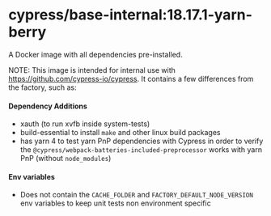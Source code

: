 # cypress/base-internal:18.17.1-yarn-berry

A Docker image with all dependencies pre-installed.

NOTE: This image is intended for internal use with https://github.com/cypress-io/cypress. It contains a few differences from the factory, such as:

#### Dependency Additions

- xauth (to run xvfb inside system-tests)
- build-essential to install `make` and other linux build packages
- has yarn 4 to test yarn PnP dependencies with Cypress in order to verify the `@cypress/webpack-batteries-included-preprocessor` works with yarn PnP (without `node_modules`)

#### Env variables

- Does not contain the `CACHE_FOLDER` and `FACTORY_DEFAULT_NODE_VERSION` env variables to keep unit tests non environment specific

